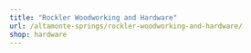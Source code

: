 ```yaml
---
title: "Rockler Woodworking and Hardware"
url: /altamonte-springs/rockler-woodworking-and-hardware/
shop: hardware
---
```

